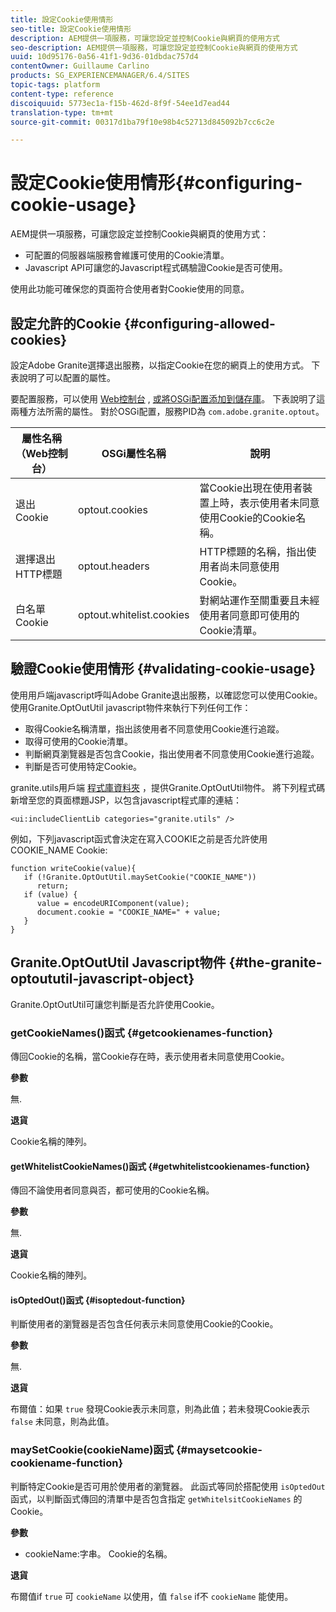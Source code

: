 ```yaml
---
title: 設定Cookie使用情形
seo-title: 設定Cookie使用情形
description: AEM提供一項服務，可讓您設定並控制Cookie與網頁的使用方式
seo-description: AEM提供一項服務，可讓您設定並控制Cookie與網頁的使用方式
uuid: 10d95176-0a56-41f1-9d36-01dbdac757d4
contentOwner: Guillaume Carlino
products: SG_EXPERIENCEMANAGER/6.4/SITES
topic-tags: platform
content-type: reference
discoiquuid: 5773ec1a-f15b-462d-8f9f-54ee1d7ead44
translation-type: tm+mt
source-git-commit: 00317d1ba79f10e98b4c52713d845092b7cc6c2e

---
```



# 設定Cookie使用情形{#configuring-cookie-usage}

AEM提供一項服務，可讓您設定並控制Cookie與網頁的使用方式：

* 可配置的伺服器端服務會維護可使用的Cookie清單。
* Javascript API可讓您的Javascript程式碼驗證Cookie是否可使用。

使用此功能可確保您的頁面符合使用者對Cookie使用的同意。

## 設定允許的Cookie {#configuring-allowed-cookies}

設定Adobe Granite選擇退出服務，以指定Cookie在您的網頁上的使用方式。 下表說明了可以配置的屬性。

要配置服務，可以使用 [Web控制台](/help/sites-deploying/configuring-osgi.md#osgi-configuration-with-the-web-console) , [或將OSGi配置添加到儲存庫](/help/sites-deploying/configuring-osgi.md#adding-a-new-configuration-to-the-repository)。 下表說明了這兩種方法所需的屬性。 對於OSGi配置，服務PID為 `com.adobe.granite.optout`。

| 屬性名稱（Web控制台） | OSGi屬性名稱 | 說明 |
|---|---|---|
| 退出Cookie | optout.cookies | 當Cookie出現在使用者裝置上時，表示使用者未同意使用Cookie的Cookie名稱。 |
| 選擇退出HTTP標題 | optout.headers | HTTP標題的名稱，指出使用者尚未同意使用Cookie。 |
| 白名單Cookie | optout.whitelist.cookies | 對網站運作至關重要且未經使用者同意即可使用的Cookie清單。 |

## 驗證Cookie使用情形 {#validating-cookie-usage}

使用用戶端javascript呼叫Adobe Granite退出服務，以確認您可以使用Cookie。 使用Granite.OptOutUtil javascript物件來執行下列任何工作：

* 取得Cookie名稱清單，指出該使用者不同意使用Cookie進行追蹤。
* 取得可使用的Cookie清單。
* 判斷網頁瀏覽器是否包含Cookie，指出使用者不同意使用Cookie進行追蹤。
* 判斷是否可使用特定Cookie。

granite.utils用戶端 [程式庫資料夾](/help/sites-developing/clientlibs.md#referencing-client-side-libraries) ，提供Granite.OptOutUtil物件。 將下列程式碼新增至您的頁面標題JSP，以包含javascript程式庫的連結：

`<ui:includeClientLib categories="granite.utils" />`

例如，下列javascript函式會決定在寫入COOKIE之前是否允許使用COOKIE_NAME Cookie:

```
function writeCookie(value){
   if (!Granite.OptOutUtil.maySetCookie("COOKIE_NAME")) 
      return;
   if (value) {
      value = encodeURIComponent(value);
      document.cookie = "COOKIE_NAME=" + value; 
   }
}
```

## Granite.OptOutUtil Javascript物件 {#the-granite-optoututil-javascript-object}

Granite.OptOutUtil可讓您判斷是否允許使用Cookie。

### getCookieNames()函式 {#getcookienames-function}

傳回Cookie的名稱，當Cookie存在時，表示使用者未同意使用Cookie。

**參數**

無.

**退貨**

Cookie名稱的陣列。

#### getWhitelistCookieNames()函式 {#getwhitelistcookienames-function}

傳回不論使用者同意與否，都可使用的Cookie名稱。

**參數**

無.

**退貨**

Cookie名稱的陣列。

#### isOptedOut()函式 {#isoptedout-function}

判斷使用者的瀏覽器是否包含任何表示未同意使用Cookie的Cookie。

**參數**

無.

**退貨**

布爾值：如果 `true` 發現Cookie表示未同意，則為此值；若未發現Cookie表示 `false` 未同意，則為此值。

### maySetCookie(cookieName)函式 {#maysetcookie-cookiename-function}

判斷特定Cookie是否可用於使用者的瀏覽器。 此函式等同於搭配使用 `isOptedOut` 函式，以判斷函式傳回的清單中是否包含指定 `getWhitelsitCookieNames` 的Cookie。

**參數**

* cookieName:字串。 Cookie的名稱。

**退貨**

布爾值if `true` 可 `cookieName` 以使用，值 `false` if不 `cookieName` 能使用。
